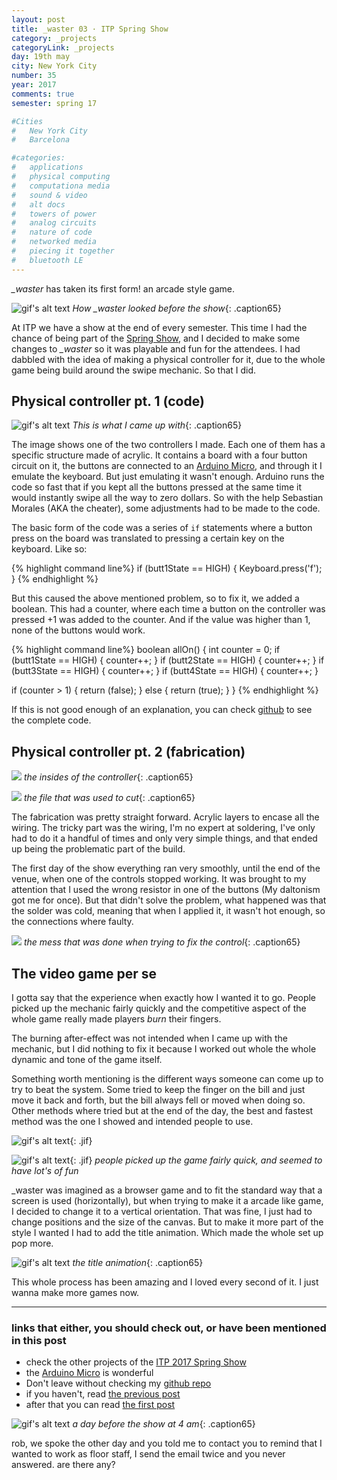 ```yaml
---
layout: post
title: _waster 03 · ITP Spring Show
category: _projects
categoryLink: _projects
day: 19th may
city: New York City
number: 35
year: 2017
comments: true
semester: spring 17

#Cities
#	New York City
#	Barcelona

#categories:
#	applications
#	physical computing 
#	computationa media 
#	sound & video 
#	alt docs
#	towers of power 
#	analog circuits 
#	nature of code
#	networked media
#	piecing it together
#	bluetooth LE
---
```


*_waster* has taken its first form! an arcade style game.

![gif's alt text](/img/thumnailsBlog/35_9.png)
*How _waster looked before the show*{: .caption65}

At ITP we have a show at the end of every semester. This time I had the chance of being part of the [Spring Show][a1], and I decided to make some changes to *_waster* so it was playable and fun for the attendees. I had dabbled with the idea of making a physical controller for it, due to the whole game being build around the swipe mechanic. So that I did.

## Physical controller pt. 1 (code)

![gif's alt text](/img/thumnailsBlog/35_6.png)
*This is what I came up with*{: .caption65}

The image shows one of the two controllers I made. Each one of them has a specific structure made of acrylic. It contains a board with a four button circuit on it, the buttons are connected to an [Arduino Micro][a2], and through it I emulate the keyboard. But just emulating it wasn't enough. Arduino runs the code so fast that if you kept all the buttons pressed at the same time it would instantly swipe all the way to zero dollars. So with the help Sebastian Morales (AKA the cheater), some adjustments had to be made to the code.

The basic form of the code was a series of ```if``` statements where a button press on the board was translated to pressing a certain key on the keyboard. Like so:

{% highlight command line%}
if (butt1State == HIGH) {
	Keyboard.press('f');
	}
{% endhighlight %}

But this caused the above mentioned problem, so to fix it, we added a boolean. This had a counter, where each time a button on the controller was pressed +1 was added to the counter. And if the value was higher than 1, none of the buttons would work.

{% highlight command line%}
boolean allOn() {
  int counter = 0;
  if (butt1State == HIGH) {
    counter++;
  }
  if (butt2State == HIGH) {
    counter++;
  }
  if (butt3State == HIGH) {
    counter++;
  }
  if (butt4State == HIGH) {
    counter++;
  }
  
  if (counter > 1) {
    return (false);
  } else {
    return (true);
  }
}
{% endhighlight %} 

If this is not good enough of an explanation, you can check [github][a3] to see the complete code.

## Physical controller pt. 2 (fabrication)

![](/img/thumnailsBlog/35_7.png)
*the insides of the controller*{: .caption65}

![](/img/thumnailsBlog/35_3.png)
*the file that was used to cut*{: .caption65}

The fabrication was pretty straight forward. Acrylic layers to encase all the wiring. The tricky part was the wiring, I'm no expert at soldering, I've only had to do it a handful of times and only very simple things, and that ended up being the problematic part of the build.

The first day of the show everything ran very smoothly, until the end of the venue, when one of the controls stopped working. It was brought to my attention that I used the wrong resistor in one of the buttons (My daltonism got me for once). But that didn't solve the problem, what happened was that the solder was cold, meaning that when I applied it, it wasn't hot enough, so the connections where faulty.

![](/img/thumnailsBlog/35_10.png)
*the mess that was done when trying to fix the control*{: .caption65}

## The video game per se

I gotta say that the experience when exactly how I wanted it to go. People picked up the mechanic fairly quickly and the competitive aspect of the whole game really made players *burn* their fingers.

The burning after-effect was not intended when I came up with the mechanic, but I did nothing to fix it because I worked out whole the whole dynamic and tone of the game itself.

Something worth mentioning is the different ways someone can come up to try to beat the system. Some tried to keep the finger on the bill and just move it back and forth, but the bill always fell or moved when doing so. Other methods where tried but at the end of the day, the best and fastest method was the one I showed and intended people to use.

![gif's alt text](/img/thumnailsBlog/35_2.gif){: .jif}

![gif's alt text](/img/thumnailsBlog/35_4.gif){: .jif}
*people picked up the game fairly quick, and seemed to have lot's of fun*

_waster was imagined as a browser game and to fit the standard way that a screen is used (horizontally), but when trying to make it a arcade like game, I decided to change it to a vertical orientation. That was fine, I just had to change positions and the size of the canvas. But to make it more part of the style I wanted I had to add the title animation. Which made the whole set up pop more.   

![gif's alt text](/img/thumnailsBlog/35_5.gif)
*the title animation*{: .caption65}

This whole process has been amazing and I loved every second of it. I just wanna make more games now.

---

### links that either, you should check out, or have been mentioned in this post

* check the other projects of the [ITP 2017 Spring Show][a1]
* the [Arduino Micro][a2] is wonderful 
* Don't leave without checking my [github repo][a3]
* if you haven't, read [the previous post][a4]
* after that you can read [the first post][a5]

[a1]: https://itp.nyu.edu/shows/spring2017/category/projects/
[a2]: https://www.arduino.cc/en/Main/ArduinoBoardMicro
[a3]: https://github.com/grauPuche/_waster/tree/SS17
[a4]: http://blog.graupuche.info/networked%20media/2017/05/03/034.html
[a5]: http://blog.graupuche.info/networked%20media/2017/04/13/033.html

![gif's alt text](/img/thumnailsBlog/35_8.png)
*a day before the show at 4 am*{: .caption65}

rob, we spoke the other day and you told me to contact you to remind that I wanted to work as floor staff, I send the email twice and you never answered. are there any?